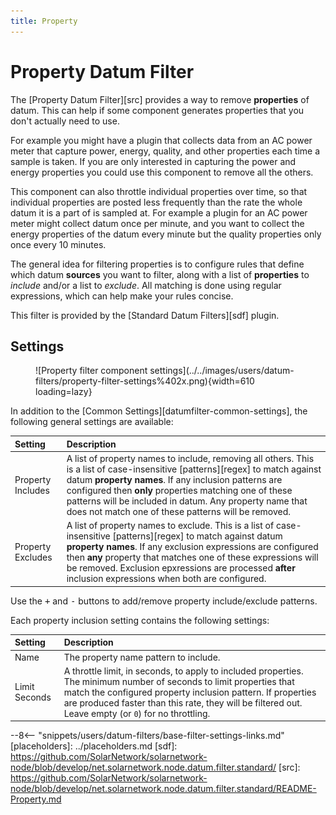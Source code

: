 ```yaml
---
title: Property
---
```

# Property Datum Filter

The [Property Datum Filter][src] provides a way to remove **properties** of datum. This can help if
some component generates properties that you don't actually need to use.

For example you might have a plugin that collects data from an AC power meter that capture power,
energy, quality, and other properties each time a sample is taken. If you are only interested in
capturing the power and energy properties you could use this component to remove all the others.

This component can also throttle individual properties over time, so that individual properties are
posted less frequently than the rate the whole datum it is a part of is sampled at. For example a
plugin for an AC power meter might collect datum once per minute, and you want to collect the energy
properties of the datum every minute but the quality properties only once every 10 minutes.

The general idea for filtering properties is to configure rules that define which datum **sources**
you want to filter, along with a list of **properties** to _include_ and/or a list to _exclude_. All
matching is done using regular expressions, which can help make your rules concise.

This filter is provided by the [Standard Datum Filters][sdf] plugin.

## Settings

<figure markdown>
  ![Property filter component settings](../../images/users/datum-filters/property-filter-settings%402x.png){width=610 loading=lazy}
</figure>

In addition to the [Common Settings][datumfilter-common-settings], the following general settings are available:

| Setting            | Description                                                       |
|:-------------------|:------------------------------------------------------------------|
| Property Includes  | A list of property names to include, removing all others.  This is a list of case-insensitive [patterns][regex] to match against datum **property names**. If any inclusion patterns are configured then **only** properties matching one of these patterns will be included in datum. Any property name that does not match one of these patterns will be removed. |
| Property Excludes  | A list of property names to exclude. This is a list of case-insensitive [patterns][regex] to match against datum **property names**. If any exclusion expressions are configured then **any** property that matches one of these expressions will be removed. Exclusion epxressions are processed **after** inclusion expressions when both are configured.|

Use the <kbd>+</kbd> and <kbd>-</kbd> buttons to add/remove property include/exclude patterns.

Each property inclusion setting contains the following settings:

| Setting            | Description                                                       |
|:-------------------|:------------------------------------------------------------------|
| Name               | The property name pattern to include.                             |
| Limit Seconds      | A throttle limit, in seconds, to apply to included properties. The minimum number of seconds to limit properties that match the configured property inclusion pattern. If properties are produced faster than this rate, they will be filtered out. Leave empty (or `0`) for no throttling. |

--8<-- "snippets/users/datum-filters/base-filter-settings-links.md"
[placeholders]: ../placeholders.md
[sdf]: https://github.com/SolarNetwork/solarnetwork-node/blob/develop/net.solarnetwork.node.datum.filter.standard/
[src]: https://github.com/SolarNetwork/solarnetwork-node/blob/develop/net.solarnetwork.node.datum.filter.standard/README-Property.md
